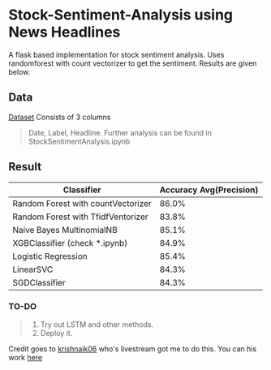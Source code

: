 # Stock-Sentiment-Analysis using News Headlines
A flask based implementation for stock sentiment analysis.
Uses randomforest with count vectorizer to get the sentiment.
Results are given below.
## Data
[Dataset](https://www.kaggle.com/aaron7sun/stocknews)
Consists of 3 columns 
  > Date,
  > Label,
  > Headline.
Further analysis can be found in StockSentimentAnalysis.ipynb

## Result

| Classifier                         | Accuracy Avg(Precision)  |
|------------------------------------|--------------------------|
| Random Forest with countVectorizer |       86.0%              |
| Random Forest with TfidfVentorizer |       83.8%              |
| Naive Bayes MultinomialNB          |       85.1%              |
| XGBClassifier (check *.ipynb)      |       84.9%              |
| Logistic Regression                |       85.4%              |
| LinearSVC                          |       84.3%              |
| SGDClassifier                      |       84.3%              |

### TO-DO
>1. Try out LSTM and other methods.
>2. Deploy it.
 
 Credit goes to [krishnaik06](https://github.com/krishnaik06) who's livestream got me to do this. You can his work [here](https://github.com/krishnaik06/Stock-Sentiment-Analysis)
